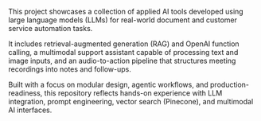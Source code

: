 This project showcases a collection of applied AI tools developed using large language models (LLMs) for real-world document and customer service automation tasks.  

It includes retrieval-augmented generation (RAG) and OpenAI function calling, a multimodal support assistant capable of processing text and image inputs, and an audio-to-action pipeline that structures meeting recordings into notes and follow-ups. 

Built with a focus on modular design, agentic workflows, and production-readiness, this repository reflects hands-on experience with LLM integration, prompt engineering, vector search (Pinecone), and multimodal AI interfaces.

